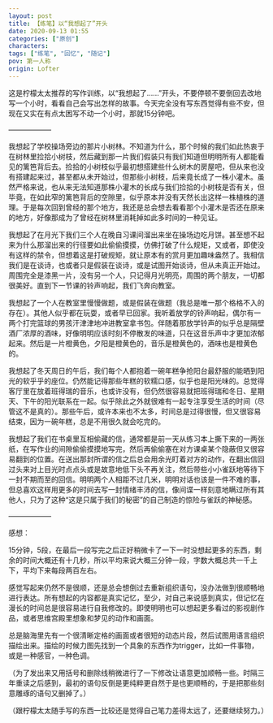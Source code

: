 ```yaml
---
layout: post
title: 【练笔】以“我想起了”开头
date: 2020-09-13 01:55
categories: ["原创"]
characters: 
tags: ["练笔", "回忆", "随记"]
pov: 第一人称
origin: Lofter
---
```


这是柠檬太太推荐的写作训练，以“我想起了……”开头，不要停顿不要倒回去改地写一个小时，看看自己会写出怎样的故事。今天完全没有写东西觉得有些不安，但现在又实在有点太困写不动一个小时，那就15分钟吧。

——————

我想起了学校操场旁边的那片小树林。不知道为什么，那个时候的我们如此热衷于在树林里捡拾小树枝，然后藏到那一片我们假装只有我们知道但明明所有人都能看见的篱笆背后去。捡拾的小树枝似乎最初想搭建些什么树木的房屋吧，但从来也没有搭建起来过，甚至都从未开始过，但那些小树枝，后来竟长成了一株小灌木。虽然严格来说，也从来无法知道那株小灌木的长成与我们捡拾的小树枝是否有关，但毕竟，在如此窄的篱笆背后的空隙里，似乎原本并没有天然长出这样一株植株的道理。于是每次回到曾经的那个地方，我还是总会想去看看那个小灌木是否还在原来的地方，好像那成为了曾经在树林里消耗掉如此多时间的一种见证。

我想起了在月光下我们三个人在晚自习课间溜出来坐在操场边吃月饼。甚至想不起来为什么那溜出来的行径要如此偷偷摸摸，仿佛打破了什么规矩，又或者，即使没有这样的禁令，但想着这是打破规矩，就让原本有的赏月更加趣味盎然了。我相信我们是在谈诗，也或者只是假装在谈诗，或是试图开始谈诗，但从未真正开始过。周围完全是漆黑一片，没有另一个人，只记得月光明亮，周围的两个朋友，一切都很美好。直到下一节课的铃声响起，我们飞奔向教室。

我想起了一个人在教室里慢慢做题，或是假装在做题（我总是唯一那个格格不入的存在）。其他人似乎都在玩耍，或者早已回家。我听着放学的铃声响起，偶尔有一两个打完篮球的男孩汗津津地冲进教室拿书包。伴随着那放学铃声的似乎总是隔壁酒厂浓厚的酒味，好像明明应该时刻不停散发的味道，只在这音乐声中才更加浓郁起来。然后是一片橙黄色，夕阳是橙黄色的，音乐是橙黄色的，酒味也是橙黄色的。

我想起了冬天周日的午后，我们每个人都抱着一碗年糕争抢阳台最舒服的能晒到阳光的软乎乎的座位。仍然能记得那些年糕的软糯口感，似乎也是阳光味的。总觉得客厅里在放着班得瑞的音乐，也或许没有，但仍然很容易就把班得瑞和冬日、星期天、下午的阳光联系在一起。似乎除此之外就很难有一起专注享受生活的时间（尽管这不是真的）。那些午后，或许本来也不太多，时间总是过得很慢，但又很容易结束，因为一碗年糕，总是不用很久就会吃完的。

我想起了我们在书桌里互相偷藏的信，通常都是前一天从练习本上撕下来的一两张纸，在写作业的间隙偷偷摸摸地写完，然后再偷偷塞在对方课桌某个隐蔽但又很容易翻到的位置。在送出那封所谓的信之后总会用余光盯着对方的动作，在翻出信回过头来对上目光时点点头或是故意地低下头不再关注，然后带些小小雀跃地等待下一封不期而至的回信。明明两个人相距不过几米，明明对话也该是一件不难的事，但总喜欢这样用更多的时间去写一封情绪丰沛的信，像间谍一样刻意地瞒过所有其他人，只为了这种“这是只属于我们的秘密”的自己制造的惊险与雀跃的神秘感。

——————

感想：

15分钟，5段，在最后一段写完之后正好稍微卡了一下一时没想起更多的东西，剩余的时间大概还有十几秒，所以平均来说大概三分钟一段，字数大概总共一千上下，平均下来每段两百左右。

感觉写起来仍然不是很顺，还是总会想倒过去重新组织语句，没办法做到很顺畅地进行表达。所有想起的内容都是真实记忆，至少，对自己来说感到真实，但记忆在漫长的时间总是很容易进行自我修改的。即使明明也可以想起更多看过的影视剧作品，或者思维宫殿里想象和梦见的动作和画面。

总是脑海里先有一个很清晰定格的画面或者很短的动态片段，然后试图用语言组织描绘出来。描绘的时候力图先找到一个具象的东西作为trigger，比如一件事物，或是一种感官，一种色调。

（为了发出来又用括号和删除线稍微进行了一下修改让语意更加顺畅一些。时隔三年重读之后感到，最初的语句反倒是更纯粹更自然于是也更顺畅的，于是把那些刻意雕琢的语句又删掉了。）

（跟柠檬太太随手写的东西一比较还是觉得自己笔力差得太远了，还要继续努力。）

